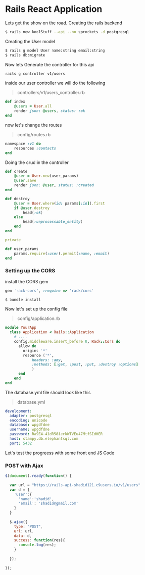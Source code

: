 # Rails React Application 
Lets get the show on the road. Creating the rails backend 

```sh
$ rails new koolStuff --api --no sprockets -d postgresql
```
Creating the User model

```sh
$ rails g model User name:string email:string
$ rails db:migrate
```
Now lets Generate the controller for this api
```sh
rails g controller v1/users
```
inside our user controller we will do the following
> controllers/v1/users_controller.rb
```ruby
def index
	@users = User.all
	render json: @users, status: :ok
end
```
now let's change the routes
> config/routes.rb
```ruby
namespace :v1 do 
	resources :contacts
end 
```
Doing the crud in the controller

```ruby
def create 
	@user = User.new(user_params)
	@user.save
	render json: @user, status: :created
end

def destroy
	@user = User.where(id: params[:id]).first
	if @user.destroy
		head(:ok)
	else
		head(:unprocessable_entity)
	end
end

private

def user_params
	params.require(:user).permit(:name, :email)
end
```
### Setting up the CORS
install the CORS gem

```ruby
gem 'rack-cors', :require => 'rack/cors'
```
```sh 
$ bundle install 
```
Now let's set up the config file
> config/application.rb

```ruby
module YourApp
  class Application < Rails::Application
    # .... 
    config.middleware.insert_before 0, Rack::Cors do
      allow do
        origins '*'
        resource ('*', 
            headers: :any, 
            :methods: [:get, :post, :put, :destroy :options]
            )
      end
    end
end
```

The database.yml file should look like this 
> database.yml 
```yml
development:
  adapter: postgresql
  encoding: unicode
  database: wpgdfdne
  username: wpgdfdne
  password: Ra9E4-41dR581erkWTVEu47MtfSIdHER
  host: stampy.db.elephantsql.com
  port: 5432
```

Let's test the progreess with some front end JS Code
### POST with Ajax

```javascript
$(document).ready(function() {
  
  var url = "https://rails-api-shadid121.c9users.io/v1/users"
  var d = {
    'user':{
      'name':'shadid',
      'email': 'shadid@gmail.com'
    }
  }
  
  $.ajax({
    type: "POST",
    url: url,
    data: d,
    success: function(res){
      console.log(res);
    }
    
  });
  
});
```